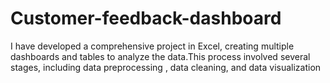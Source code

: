 # Customer-feedback-dashboard
I have developed a comprehensive project in Excel, creating multiple dashboards and tables to analyze the data.This process involved several stages, including data preprocessing , data cleaning, and data visualization

